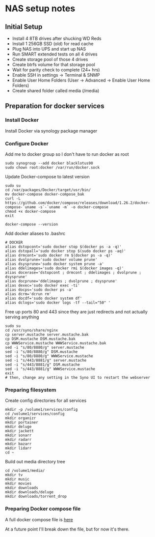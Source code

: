 # **NAS setup notes**

## Initial Setup

- Install 4 8TB drives after shucking WD Reds
- Install 1 256GB SSD (old) for read cache
- Plug NAS into UPS and start up NAS
- Run SMART extended tests on all 4 drives
- Create storage pool of those 4 drives
- Create btrfs volume for that storage pool
- Wait for parity check to complete (24+ hrs)
- Enable SSH in settings -> Terminal & SNMP
- Enable User Home Folders (User -> Advanced -> Enable User Home Folders)
- Create shared folder called media (/media)

## Preparation for docker services

### Install Docker

Install Docker via synology package manager

### Configure Docker

Add me to docker group so I don't have to run docker as root

```
sudo synogroup --add docker blacklotus90
sudo chown root:docker /var/run/docker.sock
```

Update Docker-compose to latest version

```
sudo su
cd /var/packages/Docker/target/usr/bin/
mv docker-compose docker-compose_bak
curl -L https://github.com/docker/compose/releases/download/1.26.2/docker-compose-`uname -s`-`uname -m` -o docker-compose
chmod +x docker-compose
exit

docker-compose --version
```

Add docker aliases to .bashrc

```
# DOCKER
alias dstopcont='sudo docker stop $(docker ps -a -q)'
alias dstopall='sudo docker stop $(sudo docker ps -aq)'
alias drmcont='sudo docker rm $(docker ps -a -q)'
alias dvolprune='sudo docker volume prune'
alias dsysprune='sudo docker system prune -a'
alias ddelimages='sudo docker rmi $(docker images -q)'
alias docerase='dstopcont ; drmcont ; ddelimages ; dvolprune ; dsysprune'
alias docprune='ddelimages ; dvolprune ; dsysprune'
alias dexec='sudo docker exec -ti'
alias docps='sudo docker ps -a'
alias dcrm='dcrun rm'
alias docdf='sudo docker system df'
alias dclogs='sudo docker logs -tf --tail="50" '
```

Free up ports 80 and 443 since they are just redirects and not actually serving anything

```
sudo su
cd /usr/syno/share/nginx
cp server.mustache server.mustache.bak
cp DSM.mustache DSM.mustache.bak
cp WWWService.mustache WWWService.mustache.bak
sed -i "s/80/8880/g" server.mustache
sed -i "s/80/8880/g" DSM.mustache
sed -i "s/80/8880/g" WWWService.mustache
sed -i "s/443/8881/g" server.mustache
sed -i "s/443/8881/g" DSM.mustache
sed -i "s/443/8881/g" WWWService.mustache
exit
# then, change any setting in the Syno UI to restart the webserver
```

### Preparing filesystem

Create config directories for all services

```
mkdir -p /volume1/services/config
cd /volume1/services/config
mkdir organizr
mkdir portainer
mkdir deluge
mkdir jackett
mkdir sonarr
mkdir radarr
mkdir bazarr
mkdir lidarr
cd ~
```

Build out media directory tree

```
cd /volume1/media/
mkdir tv
mkdir music
mkdir movies
mkdir downloads
mkdir downloads/deluge
mkdir downloads/torrent_drop

```

### Preparing Docker compose file

A full docker compose file is [here](docker_services/docker_compose.yaml)

At a future point I'll break down the file, but for now it's there.


